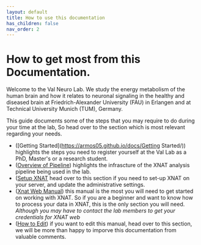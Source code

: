```yaml
---
layout: default
title: How to use this documentation
has_children: false
nav_order: 2
---
```


# How to get most from this Documentation.

Welcome to the Val Neuro Lab. We study the energy metabolism of the human brain and how it relates to neuronal signaling in the healthy and diseased brain at Friedrich-Alexander University (FAU) in Erlangen and at Technical University Munich (TUM), Germany.

This guide documents some of the steps that you may require to do during your time at the lab, So head over to the section which is most relevant regarding your needs.
- ([Getting Started](https://armos05.github.io/docs/Getting Started/)) highlights the steps you need to register yourself at the Val Lab as a PhD, Master's or a research student.
- ([Overview of Pipeline](https://armos05.github.io/docs/xnat/Overview/)) highlights the infrascture of the XNAT analysis pipeline being used in the lab.
- ([Setup XNAT](https://armos05.github.io/docs/xnat/Setup_XNAT/) head over to this section if you need to set-up XNAT on your server, and update the administrative settings. 
- ([Xnat Web Manual](https://armos05.github.io/docs/xnat/XNAT_web/)) this manual is the most you will need to get started on working with XNAT. So if you are a beginner and want to know how to process your data in XNAT, this is the only section you will need. *Although you may have to contact the lab members to get your credentials for XNAT web*
- ([How to Edit](https://armos05.github.io/docs/Suggest%20Edits/)) if you want to edit this manual, head over to this section, we will be more than happy to imporve this documentation from valuable comments.
